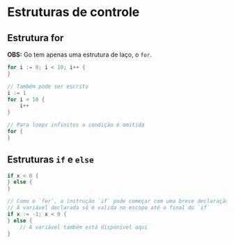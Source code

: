 # Estruturas de controle
## Estrutura for
**OBS:** Go tem apenas uma estrutura de laço, o `for`.

```go
for i := 0; i < 10; i++ {
}

```
```go
// Também pode ser escrito
i := 1
for i < 10 {
    i++
}
```
```go
// Para loops infinitos a condição é omitida
for {
}
```

## Estruturas `if` e `else`
```go
if x < 0 {
} else {
}
```
```go
// Como o `for`, a instrução `if` pode começar com uma breve declaração.
// A variável declarada só é valida no escopo até o final do `if`
if x := -1; x < 0 {
} else {
    // A variável também está disponível aqui
}
```
